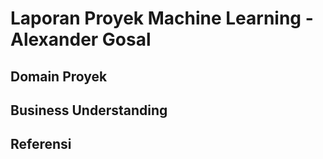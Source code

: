 # Laporan Proyek Machine Learning - Alexander Gosal
## Domain Proyek

## Business Understanding


## Referensi

